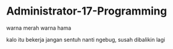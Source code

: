 # Administrator-17-Programming
warna merah warna hama

kalo itu bekerja jangan sentuh nanti ngebug, susah dibalikin lagi
